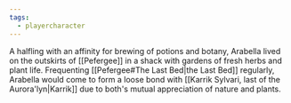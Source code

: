 ```yaml
---
tags:
  - playercharacter
---
```

A halfling with an affinity for brewing of potions and botany, Arabella lived on the outskirts of [[Pefergee]] in a shack with gardens of fresh herbs and plant life. Frequenting [[Pefergee#The Last Bed|the Last Bed]] regularly, Arabella would come to form a loose bond with [[Karrik Sylvari, last of the Aurora'lyn|Karrik]] due to both's mutual appreciation of nature and plants.